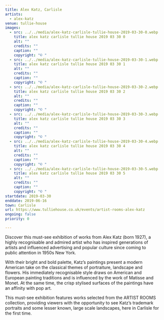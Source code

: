 ```yaml
---
title: Alex Katz, Carlisle
artists:
  - alex-katz
venue: tullie-house
images:
  - src: ../../media/alex-katz-carlisle-tullie-house-2019-03-30-0.webp
    title: alex katz carlisle tullie house 2019 03 30 0
    alt: ""
    credits: ""
    caption: ""
    copyright: "© "
  - src: ../../media/alex-katz-carlisle-tullie-house-2019-03-30-1.webp
    title: alex katz carlisle tullie house 2019 03 30 1
    alt: ""
    credits: ""
    caption: ""
    copyright: "© "
  - src: ../../media/alex-katz-carlisle-tullie-house-2019-03-30-2.webp
    title: alex katz carlisle tullie house 2019 03 30 2
    alt: ""
    credits: ""
    caption: ""
    copyright: "© "
  - src: ../../media/alex-katz-carlisle-tullie-house-2019-03-30-3.webp
    title: alex katz carlisle tullie house 2019 03 30 3
    alt: ""
    credits: ""
    caption: ""
    copyright: "© "
  - src: ../../media/alex-katz-carlisle-tullie-house-2019-03-30-4.webp
    title: alex katz carlisle tullie house 2019 03 30 4
    alt: ""
    credits: ""
    caption: ""
    copyright: "© "
  - src: ../../media/alex-katz-carlisle-tullie-house-2019-03-30-5.webp
    title: alex katz carlisle tullie house 2019 03 30 5
    alt: ""
    credits: ""
    caption: ""
    copyright: "© "
startdate: 2019-03-30
enddate: 2019-06-16
town: Carlisle
url: https://www.tulliehouse.co.uk/events/artist-rooms-alex-katz
ongoing: false
priority: 0

---
```


Discover this must-see exhibition of works from Alex Katz (born 1927), a highly recognisable and admired artist who has inspired generations of artists and influenced advertising and popular culture since coming to public attention in 1950s New York.

With their bright and bold palette, Katz’s paintings present a modern American take on the classical themes of portraiture, landscape and flowers. His immediately recognisable style draws on American and European painting traditions and is influenced by the work of Matisse and Monet. At the same time, the crisp stylised surfaces of the paintings have an affinity with pop art.

This must-see exhibition features works selected from the ARTIST ROOMS collection, providing viewers with the opportunity to see Katz’s trademark portraits and some lesser known, large scale landscapes, here in Carlisle for the first time.